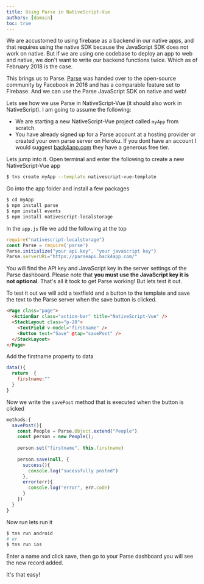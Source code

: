 ```yaml
---
title: Using Parse in NativeScript-Vue
authors: [damain]
toc: true
---
```


We are accustomed to using firebase as a backend in our native apps, and that requires using the native SDK because the JavaScript SDK does not work on native. But if we are using one codebase to deploy an app to web and native, we don't want to write our backend functions twice. Which as of February 2018 is the case. 

This brings us to Parse. [Parse](http://parseplatform.org/) was handed over to the open-source community by Facebook in 2016 and has a comparable feature set to Firebase. And we can use the Parse JavaScript SDK on native and web! 

Lets see how we use Parse in NativeScript-Vue (it should also work in NativeScript). I am going to assume the following:
* We are starting a new NativeScript-Vue project called `myApp` from scratch. 
* You have already signed up for a Parse account at a hosting provider or created your own parse server on Heroku. If you dont have an account I would suggest [back4app.com](https://www.back4app.com) they have a generous free tier.

Lets jump into it.
Open terminal and enter the following to create a new NativeScript-Vue app
```sh
$ tns create myApp --template nativescript-vue-template
```

Go into the app folder and install a few packages
```sh
$ cd myApp
$ npm install parse
$ npm install events
$ npm install nativescript-localstorage
```

In the `app.js` file we add the following at the top  
```js
require("nativescript-localstorage")
const Parse = require('parse')
Parse.initialize("your api key", "your javascript key")
Parse.serverURL="https://parseapi.back4app.com/"
```
You will find the API key and JavaScript key in the server settings of the Parse dashboard.
Please note that **you must use the JavaScript key it is not optional**.
That's all it took to get Parse working! But lets test it out.

To test it out we will add a textfield and a button to the template and save the text to the Parse server when the save button is clicked.
```html
<Page class="page">
  <ActionBar class="action-bar" title="NativeScript-Vue" />
  <StackLayout class="p-20">
    <TextField v-model="firstname" />
    <Button text="Save" @tap="savePost" />
  </StackLayout>
</Page>
```

Add the firstname property to data 
```js
data(){
  return  {
    firstname:""
  }
}
```

Now we write the `savePost` method that is executed when the button is clicked
```js
methods:{
  savePost(){
    const People = Parse.Object.extend("People")
    const person = new People();
    
    person.set("firstname", this.firstname)
    
    person.save(null, {
      success(){
        console.log("sucessfully posted")
      },
      error(err){
        console.log("error", err.code)
      }
    })
  }
}
```

Now run lets run it
```sh
$ tns run android
# or 
$ tns run ios
```

Enter a name and click save, then go to your Parse dashboard you will see the new record added.

It's that easy!

